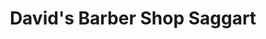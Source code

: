 ---
title: "David's Barber Shop Saggart"
url: /saggart/davids-barber-shop-saggart/
shop: Friseur
---